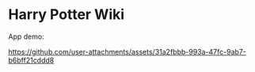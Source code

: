 # Harry Potter Wiki

App demo:

https://github.com/user-attachments/assets/31a2fbbb-993a-47fc-9ab7-b6bff21cddd8

